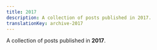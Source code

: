 ```yaml
---
title: 2017
description: A collection of posts published in 2017.
translationKey: archive-2017
---
```

A collection of posts published in **2017**.
